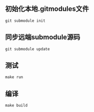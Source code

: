 ## 初始化本地.gitmodules文件
```
git submodule init  
```
## 同步远端submodule源码
```
git submodule update  
```
## 测试
```
make run
```
## 编译
```
make build
```